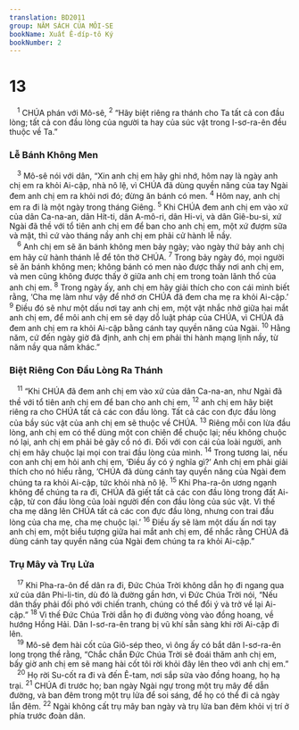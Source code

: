 ```yaml
---
translation: BD2011
group: NĂM SÁCH CỦA MÔI-SE
bookName: Xuất Ê-díp-tô Ký 
bookNumber: 2
---
```


<div class="title"><h1>13</h1></div>
<span class="verse xu_13_1"> <sup>1</sup> CHÚA phán với Mô-sê, </span>
<span class="verse xu_13_2"><sup>2</sup> “Hãy biệt riêng ra thánh cho Ta tất cả con đầu lòng; tất cả con đầu lòng của người ta hay của súc vật trong I-sơ-ra-ên đều thuộc về Ta.”<br/></span>
<div class="title"><h3>Lễ Bánh Không Men</h3></div>
<span class="verse xu_13_3"> <sup>3</sup> Mô-sê nói với dân, “Xin anh chị em hãy ghi nhớ, hôm nay là ngày anh chị em ra khỏi Ai-cập, nhà nô lệ, vì CHÚA đã dùng quyền năng của tay Ngài đem anh chị em ra khỏi nơi đó; đừng ăn bánh có men. </span>
<span class="verse xu_13_4"><sup>4</sup> Hôm nay, anh chị em ra đi là một ngày trong tháng Giêng. </span>
<span class="verse xu_13_5"><sup>5</sup> Khi CHÚA đem anh chị em vào xứ của dân Ca-na-an, dân Hít-ti, dân A-mô-ri, dân Hi-vi, và dân Giê-bu-si, xứ Ngài đã thề với tổ tiên anh chị em để ban cho anh chị em, một xứ đượm sữa và mật, thì cứ vào tháng nầy anh chị em phải cử hành lễ nầy.<br/></span>
<span class="verse xu_13_6"> <sup>6</sup> Anh chị em sẽ ăn bánh không men bảy ngày; vào ngày thứ bảy anh chị em hãy cử hành thánh lễ để tôn thờ CHÚA. </span>
<span class="verse xu_13_7"><sup>7</sup> Trong bảy ngày đó, mọi người sẽ ăn bánh không men; không bánh có men nào được thấy nơi anh chị em, và men cũng không được thấy ở giữa anh chị em trong toàn lãnh thổ của anh chị em. </span>
<span class="verse xu_13_8"><sup>8</sup> Trong ngày ấy, anh chị em hãy giải thích cho con cái mình biết rằng, ‘Cha mẹ làm như vậy để nhớ ơn CHÚA đã đem cha mẹ ra khỏi Ai-cập.’ </span>
<span class="verse xu_13_9"><sup>9</sup> Ðiều đó sẽ như một dấu nơi tay anh chị em, một vật nhắc nhở giữa hai mắt anh chị em, để môi anh chị em sẽ dạy dỗ luật pháp của CHÚA, vì CHÚA đã đem anh chị em ra khỏi Ai-cập bằng cánh tay quyền năng của Ngài. </span>
<span class="verse xu_13_10"><sup>10</sup> Hằng năm, cứ đến ngày giờ đã định, anh chị em phải thi hành mạng lịnh nầy, từ năm nầy qua năm khác.”<br/></span>
<div class="title"><h3>Biệt Riêng Con Ðầu Lòng Ra Thánh</h3></div>
<span class="verse xu_13_11"> <sup>11</sup> “Khi CHÚA đã đem anh chị em vào xứ của dân Ca-na-an, như Ngài đã thề với tổ tiên anh chị em để ban cho anh chị em, </span>
<span class="verse xu_13_12"><sup>12</sup> anh chị em hãy biệt riêng ra cho CHÚA tất cả các con đầu lòng. Tất cả các con đực đầu lòng của bầy súc vật của anh chị em sẽ thuộc về CHÚA. </span>
<span class="verse xu_13_13"><sup>13</sup> Riêng mỗi con lừa đầu lòng, anh chị em có thể dùng một con chiên để chuộc lại; nếu không chuộc nó lại, anh chị em phải bẻ gãy cổ nó đi. Ðối với con cái của loài người, anh chị em hãy chuộc lại mọi con trai đầu lòng của mình. </span>
<span class="verse xu_13_14"><sup>14</sup> Trong tương lai, nếu con anh chị em hỏi anh chị em, ‘Ðiều ấy có ý nghĩa gì?’ Anh chị em phải giải thích cho nó hiểu rằng, ‘CHÚA đã dùng cánh tay quyền năng của Ngài đem chúng ta ra khỏi Ai-cập, tức khỏi nhà nô lệ. </span>
<span class="verse xu_13_15"><sup>15</sup> Khi Pha-ra-ôn ương ngạnh không để chúng ta ra đi, CHÚA đã giết tất cả các con đầu lòng trong đất Ai-cập, từ con đầu lòng của loài người đến con đầu lòng của súc vật. Vì thế cha mẹ dâng lên CHÚA tất cả các con đực đầu lòng, nhưng con trai đầu lòng của cha mẹ, cha mẹ chuộc lại.’ </span>
<span class="verse xu_13_16"><sup>16</sup> Ðiều ấy sẽ làm một dấu ấn nơi tay anh chị em, một biểu tượng giữa hai mắt anh chị em, để nhắc rằng CHÚA đã dùng cánh tay quyền năng của Ngài đem chúng ta ra khỏi Ai-cập.”<br/></span>
<div class="title"><h3>Trụ Mây và Trụ Lửa</h3></div>
<span class="verse xu_13_17"> <sup>17</sup> Khi Pha-ra-ôn để dân ra đi, Ðức Chúa Trời không dẫn họ đi ngang qua xứ của dân Phi-li-tin, dù đó là đường gần hơn, vì Ðức Chúa Trời nói, “Nếu dân thấy phải đối phó với chiến tranh, chúng có thể đổi ý và trở về lại Ai-cập.” </span>
<span class="verse xu_13_18"><sup>18</sup> Vì thế Ðức Chúa Trời dẫn họ đi đường vòng vào đồng hoang, về hướng Hồng Hải. Dân I-sơ-ra-ên trang bị vũ khí sẵn sàng khi rời Ai-cập đi lên.<br/></span>
<span class="verse xu_13_19"> <sup>19</sup> Mô-sê đem hài cốt của Giô-sép theo, vì ông ấy có bắt dân I-sơ-ra-ên long trọng thề rằng, “Chắc chắn Ðức Chúa Trời sẽ đoái thăm anh chị em, bấy giờ anh chị em sẽ mang hài cốt tôi rời khỏi đây lên theo với anh chị em.” <br/></span>
<span class="verse xu_13_20"> <sup>20</sup> Họ rời Su-cốt ra đi và đến Ê-tam, nơi sắp sửa vào đồng hoang, họ hạ trại. </span>
<span class="verse xu_13_21"><sup>21</sup> CHÚA đi trước họ; ban ngày Ngài ngự trong một trụ mây để dẫn đường, và ban đêm trong một trụ lửa để soi sáng, để họ có thể đi cả ngày lẫn đêm. </span>
<span class="verse xu_13_22"><sup>22</sup> Ngài không cất trụ mây ban ngày và trụ lửa ban đêm khỏi vị trí ở phía trước đoàn dân.<br/></span>

